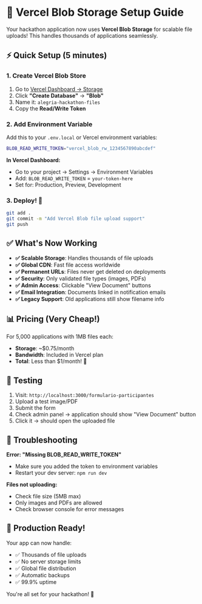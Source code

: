 # 🚀 Vercel Blob Storage Setup Guide

Your hackathon application now uses **Vercel Blob Storage** for scalable file uploads! This handles thousands of applications seamlessly.

## ⚡ Quick Setup (5 minutes)

### 1. Create Vercel Blob Store
1. Go to [Vercel Dashboard → Storage](https://vercel.com/dashboard/stores)
2. Click **"Create Database"** → **"Blob"**
3. Name it: `alegria-hackathon-files`
4. Copy the **Read/Write Token**

### 2. Add Environment Variable
Add this to your `.env.local` or Vercel environment variables:

```bash
BLOB_READ_WRITE_TOKEN="vercel_blob_rw_1234567890abcdef"
```

**In Vercel Dashboard:**
- Go to your project → Settings → Environment Variables
- Add: `BLOB_READ_WRITE_TOKEN` = `your-token-here`
- Set for: Production, Preview, Development

### 3. Deploy! 🎉
```bash
git add .
git commit -m "Add Vercel Blob file upload support"
git push
```

## ✅ What's Now Working

- **✅ Scalable Storage**: Handles thousands of file uploads
- **✅ Global CDN**: Fast file access worldwide  
- **✅ Permanent URLs**: Files never get deleted on deployments
- **✅ Security**: Only validated file types (images, PDFs)
- **✅ Admin Access**: Clickable "View Document" buttons
- **✅ Email Integration**: Documents linked in notification emails
- **✅ Legacy Support**: Old applications still show filename info

## 📊 Pricing (Very Cheap!)

For 5,000 applications with 1MB files each:
- **Storage**: ~$0.75/month  
- **Bandwidth**: Included in Vercel plan
- **Total**: Less than $1/month! 🎯

## 🧪 Testing

1. Visit: `http://localhost:3000/formulario-participantes`
2. Upload a test image/PDF
3. Submit the form
4. Check admin panel → application should show "View Document" button
5. Click it → should open the uploaded file

## 🔧 Troubleshooting

**Error: "Missing BLOB_READ_WRITE_TOKEN"**
- Make sure you added the token to environment variables
- Restart your dev server: `npm run dev`

**Files not uploading:**
- Check file size (5MB max)
- Only images and PDFs are allowed
- Check browser console for error messages

## 🎯 Production Ready!

Your app can now handle:
- ✅ Thousands of file uploads
- ✅ No server storage limits  
- ✅ Global file distribution
- ✅ Automatic backups
- ✅ 99.9% uptime

You're all set for your hackathon! 🚀